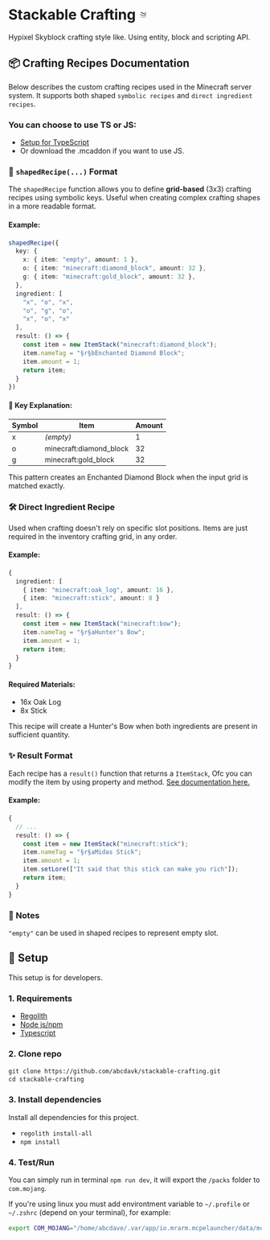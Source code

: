 # Stackable Crafting ![Pack Icon](packs/RP/pack_icon.png)
Hypixel Skyblock crafting style like. Using entity, block and scripting API.

## 📦 Crafting Recipes Documentation

Below describes the custom crafting recipes used in the Minecraft server system. It supports both shaped `symbolic recipes` and `direct ingredient recipes`.

### You can choose to use TS or JS:

* [Setup for TypeScript](#-setup)
* Or download the .mcaddon if you want to use JS.

### 🧩 `shapedRecipe(...)` Format
The `shapedRecipe` function allows you to define **grid-based** (3x3) crafting recipes using symbolic keys. Useful when creating complex crafting shapes in a more readable format.

#### Example:

```ts
shapedRecipe({
  key: {
    x: { item: "empty", amount: 1 },
    o: { item: "minecraft:diamond_block", amount: 32 },
    g: { item: "minecraft:gold_block", amount: 32 },
  },
  ingredient: [
    "x", "o", "x",
    "o", "g", "o",
    "x", "o", "x"
  ],
  result: () => {
    const item = new ItemStack("minecraft:diamond_block");
    item.nameTag = "§r§bEnchanted Diamond Block";
    item.amount = 1;
    return item;
  }
})
```

#### 🔑 Key Explanation:

|Symbol   |Item         |Amount  |
|---------|-------------|--------|
|x        |*(empty)*   |1       |
|o    |minecraft:diamond_block   |32   |
|g        |minecraft:gold_block   |32   |

This pattern creates an Enchanted Diamond Block when the input grid is matched exactly.

### 🛠️ Direct Ingredient Recipe

Used when crafting doesn't rely on specific slot positions. Items are just required in the inventory crafting grid, in any order.

#### Example:

```ts
{
  ingredient: [
    { item: "minecraft:oak_log", amount: 16 },
    { item: "minecraft:stick", amount: 8 }
  ],
  result: () => {
    const item = new ItemStack("minecraft:bow");
    item.nameTag = "§r§aHunter's Bow";
    item.amount = 1;
    return item;
  }
}
```

#### Required Materials:
* 16x Oak Log
* 8x Stick

This recipe will create a Hunter's Bow when both ingredients are present in sufficient quantity.

### ✨ Result Format
Each recipe has a `result()` function that returns a `ItemStack`, Ofc you can modify the item by using property and method. [See documentation here.](https://stirante.com/script/server/1.18.0/classes/ItemStack.html)

#### Example:

```ts
{
  // ...
  result: () => {
    const item = new ItemStack("minecraft:stick");
    item.nameTag = "§r§aMidas Stick";
    item.amount = 1;
    item.setLore(["It said that this stick can make you rich"]);
    return item;
  }
}
```

### 📝 Notes
`"empty"` can be used in shaped recipes to represent empty slot.

## 🚀 Setup

This setup is for developers.


### 1. Requirements
- [Regolith](https://github.com/Bedrock-OSS/regolith/)
- [Node js/npm](https://nodejs.org/en)
- [Typescript](https://www.npmjs.com/package/typescript)

### 2. Clone repo

```
git clone https://github.com/abcdavk/stackable-crafting.git
cd stackable-crafting
```

### 3. Install dependencies
Install all dependencies for this project.
- `regolith install-all`
- `npm install`

### 4. Test/Run
You can simply run in terminal `npm run dev`, it will export the `/packs` folder to `com.mojang`.

If you're using linux you must add environtment variable to `~/.profile` or `~/.zshrc` (depend on your terminal), for example:

```bash
export COM_MOJANG="/home/abcdave/.var/app/io.mrarm.mcpelauncher/data/mcpelauncher/games/com.mojang"
```